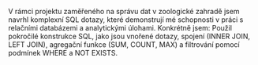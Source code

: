 V rámci projektu zaměřeného na správu dat v zoologické zahradě jsem navrhl komplexní SQL dotazy, které demonstrují mé schopnosti v práci s relačními databázemi a analytickými úlohami. Konkrétně jsem:
Použil pokročilé konstrukce SQL, jako jsou vnořené dotazy, spojení (INNER JOIN, LEFT JOIN), agregační funkce (SUM, COUNT, MAX) a filtrování pomocí podmínek WHERE a NOT EXISTS.
